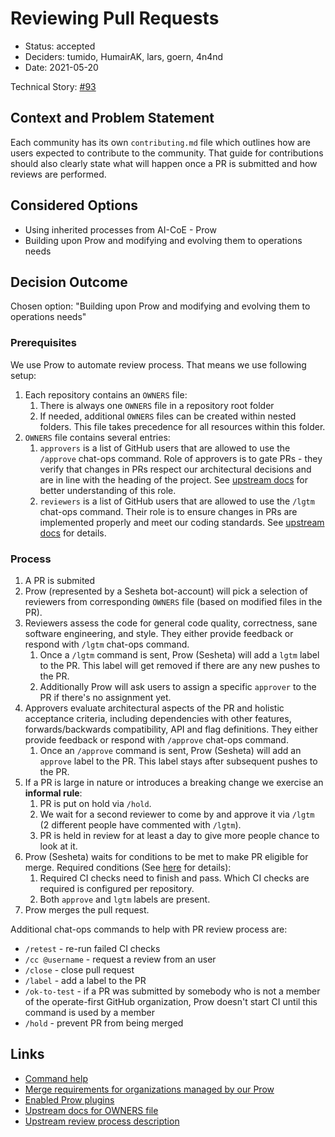 # Reviewing Pull Requests

* Status: accepted
* Deciders: tumido, HumairAK, lars, goern, 4n4nd
* Date: 2021-05-20

Technical Story: [#93](https://github.com/operate-first/blueprint/issues/93)

## Context and Problem Statement

Each community has its own `contributing.md` file which outlines how are users expected to contribute to the community. That guide for contributions should also clearly state what will happen once a PR is submitted and how reviews are performed.


## Considered Options

* Using inherited processes from AI-CoE - Prow
* Building upon Prow and modifying and evolving them to operations needs

## Decision Outcome

Chosen option: "Building upon Prow and modifying and evolving them to operations needs"

### Prerequisites

We use Prow to automate review process. That means we use following setup:

1. Each repository contains an `OWNERS` file:
   1. There is always one `OWNERS` file in a repository root folder
   2. If needed, additional `OWNERS` files can be created within nested folders. This file takes precedence for all resources within this folder.
2. `OWNERS` file contains several entries:
   1. `approvers` is a list of GitHub users that are allowed to use the `/approve` chat-ops command. Role of approvers is to gate PRs - they verify that changes in PRs respect our architectural decisions and are in line with the heading of the project. See [upstream docs][4] for better understanding of this role.
   2. `reviewers` is a list of GitHub users that are allowed to use the `/lgtm` chat-ops command. Their role is to ensure changes in PRs are implemented properly and meet our coding standards. See [upstream docs][4] for details.

### Process

1. A PR is submited
2. Prow (represented by a Sesheta bot-account) will pick a selection of reviewers from corresponding `OWNERS` file (based on modified files in the PR).
3. Reviewers assess the code for general code quality, correctness, sane software engineering, and style. They either provide feedback or respond with `/lgtm` chat-ops command.
   1. Once a `/lgtm` command is sent, Prow (Sesheta) will add a `lgtm` label to the PR. This label will get removed if there are any new pushes to the PR.
   2. Additionally Prow will ask users to assign a specific `approver` to the PR if there's no assignment yet.
4. Approvers evaluate architectural aspects of the PR and holistic acceptance criteria, including dependencies with other features, forwards/backwards compatibility, API and flag definitions. They either provide feedback or respond with `/approve` chat-ops command.
   1. Once an `/approve` command is sent, Prow (Sesheta) will add an `approve` label to the PR. This label stays after subsequent pushes to the PR.
5. If a PR is large in nature or introduces a breaking change we exercise an **informal rule**:
   1. PR is put on hold via `/hold`.
   2. We wait for a second reviewer to come by and approve it via `/lgtm` (2 different people have commented with `/lgtm`).
   3. PR is held in review for at least a day to give more people chance to look at it.
6. Prow (Sesheta) waits for conditions to be met to make PR eligible for merge. Required conditions (See [here][2] for details):
   1. Required CI checks need to finish and pass. Which CI checks are required is configured per repository.
   2. Both `approve` and `lgtm` labels are present.
7. Prow merges the pull request.

Additional chat-ops commands to help with PR review process are:

* `/retest` - re-run failed CI checks
* `/cc @username` - request a review from an user
* `/close` - close pull request
* `/label` - add a label to the PR
* `/ok-to-test` - if a PR was submitted by somebody who is not a member of the operate-first GitHub organization, Prow doesn't start CI until this command is used by a member
* `/hold` - prevent PR from being merged

## Links

* [Command help][0]
* [Merge requirements for organizations managed by our Prow][1]
* [Enabled Prow plugins][2]
* [Upstream docs for OWNERS file][3]
* [Upstream review process description][4]

[0]: https://prow.operate-first.cloud/command-help
[1]: https://prow.operate-first.cloud/tide
[2]: https://prow.operate-first.cloud/plugins
[3]: https://www.kubernetes.dev/docs/guide/owners/#owners
[4]: https://www.kubernetes.dev/docs/guide/owners/#code-review-using-owners-files

